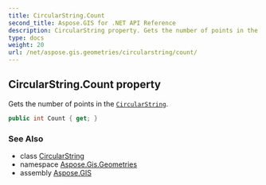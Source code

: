 ```yaml
---
title: CircularString.Count
second_title: Aspose.GIS for .NET API Reference
description: CircularString property. Gets the number of points in the CircularString
type: docs
weight: 20
url: /net/aspose.gis.geometries/circularstring/count/
---
```

## CircularString.Count property

Gets the number of points in the [`CircularString`](../).

```csharp
public int Count { get; }
```

### See Also

* class [CircularString](../)
* namespace [Aspose.Gis.Geometries](../../circularstring/)
* assembly [Aspose.GIS](../../../)


